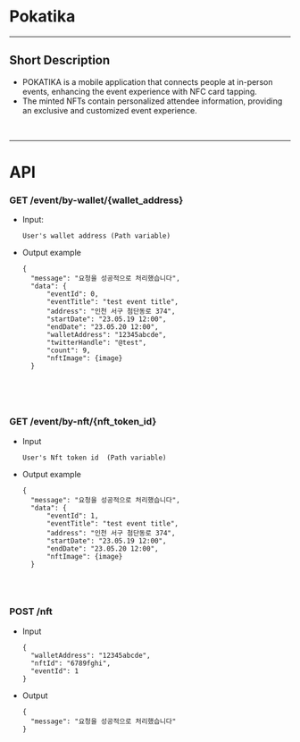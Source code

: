 # Pokatika
***

## Short Description

- POKATIKA is a mobile application that connects people at in-person events, enhancing the event experience with NFC card tapping.
- The minted NFTs contain personalized attendee information, providing an exclusive and customized event experience.

<br>

***

# API
### GET /event/by-wallet/{wallet_address}
- Input: 
  ```
  User's wallet address (Path variable)
  ```
- Output example
  ```
  {
    "message": "요청을 성공적으로 처리했습니다",
    "data": {
        "eventId": 0,
        "eventTitle": "test event title",
        "address": "인천 서구 첨단동로 374",
        "startDate": "23.05.19 12:00",
        "endDate": "23.05.20 12:00",
        "walletAddress": "12345abcde",
        "twitterHandle": "@test",
        "count": 9,
        "nftImage": {image}
    }
  
  

<br>

### GET /event/by-nft/{nft_token_id}
- Input
  ```
  User's Nft token id  (Path variable)
  ```
- Output example
  ```
  {
    "message": "요청을 성공적으로 처리했습니다",
    "data": {
        "eventId": 1,
        "eventTitle": "test event title",
        "address": "인천 서구 첨단동로 374",
        "startDate": "23.05.19 12:00",
        "endDate": "23.05.20 12:00",
        "nftImage": {image}
    }


<br>

### POST /nft
- Input
  ```
  {
    "walletAddress": "12345abcde",
    "nftId": "6789fghi",
    "eventId": 1
  }
  
- Output
  ```
  {
    "message": "요청을 성공적으로 처리했습니다"
  }
  ```

